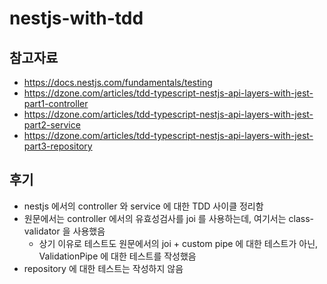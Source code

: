 # nestjs-with-tdd

## 참고자료
- https://docs.nestjs.com/fundamentals/testing
- https://dzone.com/articles/tdd-typescript-nestjs-api-layers-with-jest-part1-controller
- https://dzone.com/articles/tdd-typescript-nestjs-api-layers-with-jest-part2-service
- https://dzone.com/articles/tdd-typescript-nestjs-api-layers-with-jest-part3-repository

## 후기
- nestjs 에서의 controller 와 service 에 대한 TDD 사이클 정리함
- 원문에서는 controller 에서의 유효성검사를 joi 를 사용하는데, 여기서는 class-validator 을 사용했음
  - 상기 이유로 테스트도 원문에서의 joi + custom pipe 에 대한 테스트가 아닌, ValidationPipe 에 대한 테스트를 작성했음
- repository 에 대한 테스트는 작성하지 않음
